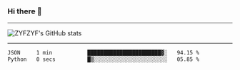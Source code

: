 ### Hi there 👋

-------

<!--

- 🔭 I’m currently working on ...
- 🌱 I’m currently learning Rust
- 👯 I’m looking to collaborate on ...
- 🤔 I’m looking for help with ...
- 💬 Ask me about ...
- 📫 How to reach me: ...
- 😄 Pronouns: ...
- ⚡ Fun fact: ...

-------
-->

![ZYFZYF's GitHub stats](https://github-readme-stats.vercel.app/api?username=ZYFZYF)


-------

<!--START_SECTION:waka-->

```txt
JSON     1 min           ███████████████████████▓░   94.15 %
Python   0 secs          █▒░░░░░░░░░░░░░░░░░░░░░░░   05.85 %
```

<!--END_SECTION:waka-->


